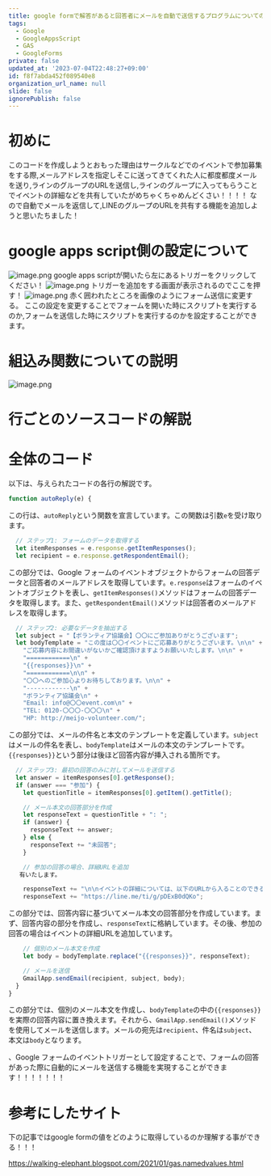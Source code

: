 ```yaml
---
title: google formで解答があると回答者にメールを自動で送信するプログラムについての解説
tags:
  - Google
  - GoogleAppsScript
  - GAS
  - GoogleForms
private: false
updated_at: '2023-07-04T22:48:27+09:00'
id: f8f7abda452f089540e8
organization_url_name: null
slide: false
ignorePublish: false
---
```

# 初めに
このコードを作成しようとおもった理由はサークルなどでのイベントで参加募集をする際,メールアドレスを指定しそこに送ってきてくれた人に都度都度メールを送り,ラインのグループのURLを送信し,ラインのグループに入ってもらうことでイベントの詳細などを共有していたがめちゃくちゃめんどくさい！！！！
なので自動でメールを返信して,LINEのグループのURLを共有する機能を追加しようと思いたちました！
# google apps script側の設定について
![image.png](https://qiita-image-store.s3.ap-northeast-1.amazonaws.com/0/3155905/4f20d6af-8ef4-cc73-f000-008fe229b5f9.png)
google apps scriptが開いたら左にあるトリガーをクリックしてください！
![image.png](https://qiita-image-store.s3.ap-northeast-1.amazonaws.com/0/3155905/8f8556f8-2f0c-2925-8dda-f1c5540cdaa4.png)
トリガーを追加をする画面が表示されるのでここを押す！
![image.png](https://qiita-image-store.s3.ap-northeast-1.amazonaws.com/0/3155905/edc73500-72aa-c5bb-1e60-ba415a6dfee6.png)
赤く囲われたところを画像のようにフォーム送信に変更する。
ここの設定を変更することでフォームを開いた時にスクリプトを実行するのか,フォームを送信した時にスクリプトを実行するのかを設定することができます。

# 組込み関数についての説明
![image.png](https://qiita-image-store.s3.ap-northeast-1.amazonaws.com/0/3155905/dc5d54e0-4c05-6c32-5d26-8e3ab29a76f8.png)
# 行ごとのソースコードの解説

# 全体のコード
以下は、与えられたコードの各行の解説です。
```javascript
function autoReply(e) {
```
この行は、`autoReply`という関数を宣言しています。この関数は引数`e`を受け取ります。

```javascript
  // ステップ1: フォームのデータを取得する
  let itemResponses = e.response.getItemResponses();
  let recipient = e.response.getRespondentEmail();
```
この部分では、Google フォームのイベントオブジェクトからフォームの回答データと回答者のメールアドレスを取得しています。`e.response`はフォームのイベントオブジェクトを表し、`getItemResponses()`メソッドはフォームの回答データを取得します。また、`getRespondentEmail()`メソッドは回答者のメールアドレスを取得します。

```javascript
  // ステップ2: 必要なデータを抽出する
  let subject = "【ボランティア協議会】〇〇にご参加ありがとうございます";
  let bodyTemplate = "この度は〇〇イベントにご応募ありがとうございます。\n\n" +
    "ご応募内容にお間違いがないかご確認頂けますようお願いいたします。\n\n" +
    "============\n" +
    "{{responses}}\n" +
    "============\n\n" +
    "〇〇へのご参加心よりお待ちしております。\n\n" +
    "------------\n" +
    "ボランティア協議会\n" +
    "Email: info@〇〇event.com\n" +
    "TEL: 0120-〇〇〇-〇〇〇\n" +
    "HP: http://meijo-volunteer.com/";
```
この部分では、メールの件名と本文のテンプレートを定義しています。`subject`はメールの件名を表し、`bodyTemplate`はメールの本文のテンプレートです。`{{responses}}`という部分は後ほど回答内容が挿入される箇所です。

```javascript
  // ステップ3: 最初の回答のみに対してメールを送信する
  let answer = itemResponses[0].getResponse();
  if (answer === "参加") {
    let questionTitle = itemResponses[0].getItem().getTitle();

    // メール本文の回答部分を作成
    let responseText = questionTitle + ": ";
    if (answer) {
      responseText += answer;
    } else {
      responseText += "未回答";
    }

    // 参加の回答の場合、詳細URLを追加
   有いたします。

    responseText += "\n\nイベントの詳細については、以下のURLから入ることのできるラインで共有いたします！\n";
    responseText += "https://line.me/ti/g/pDExB0dQKo";
```
この部分では、回答内容に基づいてメール本文の回答部分を作成しています。まず、回答内容の部分を作成し、`responseText`に格納しています。その後、参加の回答の場合はイベントの詳細URLを追加しています。

```javascript
    // 個別のメール本文を作成
    let body = bodyTemplate.replace("{{responses}}", responseText);

    // メールを送信
    GmailApp.sendEmail(recipient, subject, body);
  }
}
```
この部分では、個別のメール本文を作成し、`bodyTemplate`の中の`{{responses}}`を実際の回答内容に置き換えます。それから、`GmailApp.sendEmail()`メソッドを使用してメールを送信します。メールの宛先は`recipient`、件名は`subject`、本文は`body`となります。

、Google フォームのイベントトリガーとして設定することで、フォームの回答があった際に自動的にメールを送信する機能を実現することができます！！！！！！！
# 参考にしたサイト
下の記事ではgoogle formの値をどのように取得しているのか理解する事ができる！！！

https://walking-elephant.blogspot.com/2021/01/gas.namedvalues.html

